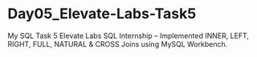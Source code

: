 # Day05_Elevate-Labs-Task5
My SQL Task 5 Elevate Labs SQL Internship – Implemented INNER, LEFT, RIGHT, FULL, NATURAL &amp; CROSS Joins using MySQL Workbench.
